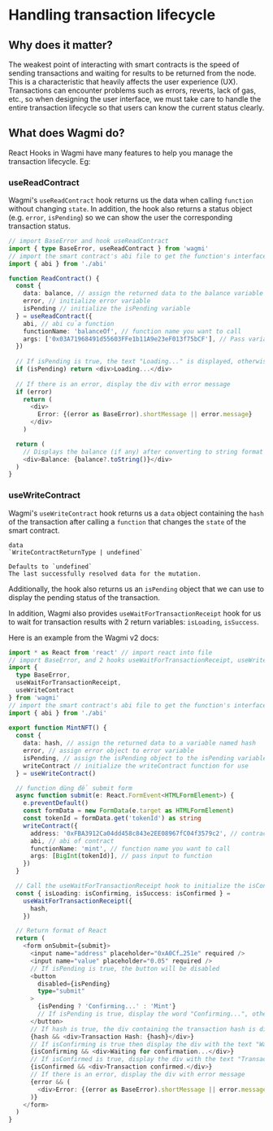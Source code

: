 # Handling transaction lifecycle

## Why does it matter?
The weakest point of interacting with smart contracts is the speed of sending transactions and waiting for results to be returned from the node. This is a characteristic that heavily affects the user experience (UX). Transactions can encounter problems such as errors, reverts, lack of gas, etc., so when designing the user interface, we must take care to handle the entire transaction lifecycle so that users can know the current status clearly.

## What does Wagmi do?
React Hooks in Wagmi have many features to help you manage the transaction lifecycle. Eg:

### useReadContract
Wagmi's `useReadContract` hook returns us the data when calling `function` without changing `state`. In addition, the hook also returns a status object (e.g. `error`, `isPending`) so we can show the user the corresponding transaction status.

```ts
// import BaseError and hook useReadContract
import { type BaseError, useReadContract } from 'wagmi'
// import the smart contract's abi file to get the function's interface
import { abi } from './abi'

function ReadContract() {
  const { 
    data: balance, // assign the returned data to the balance variable
    error, // initialize error variable
    isPending // initialize the isPending variable
  } = useReadContract({
    abi, // abi của function
    functionName: 'balanceOf', // function name you want to call
    args: ['0x03A71968491d55603FFe1b11A9e23eF013f75bCF'], // Pass variables to the function
  })
  
  // If isPending is true, the text "Loading..." is displayed, otherwise it disappears
  if (isPending) return <div>Loading...</div> 
  
  // If there is an error, display the div with error message
  if (error) 
    return ( 
      <div>
        Error: {(error as BaseError).shortMessage || error.message} 
      </div> 
    )  

  return (
    // Displays the balance (if any) after converting to string format
    <div>Balance: {balance?.toString()}</div>
  )
}
```

### useWriteContract
Wagmi's `useWriteContract` hook returns us a `data` object containing the `hash` of the transaction after calling a `function` that changes the `state` of the smart contract.

```
data
`WriteContractReturnType | undefined`

Defaults to `undefined`
The last successfully resolved data for the mutation.
```

Additionally, the hook also returns us an `isPending` object that we can use to display the pending status of the transaction.

In addition, Wagmi also provides `useWaitForTransactionReceipt` hook for us to wait for transaction results with 2 return variables: `isLoading`, `isSuccess`.

Here is an example from the Wagmi v2 docs:

```ts
import * as React from 'react' // import react into file
// import BaseError, and 2 hooks useWaitForTransactionReceipt, useWriteContract from wagmi library
import { 
  type BaseError, 
  useWaitForTransactionReceipt, 
  useWriteContract 
} from 'wagmi'
// import the smart contract's abi file to get the function's interface
import { abi } from './abi'
 
export function MintNFT() {
  const { 
    data: hash, // assign the returned data to a variable named hash
    error, // assign error object to error variable
    isPending, // assign the isPending object to the isPending variable
    writeContract // initialize the writeContract function for use
  } = useWriteContract() 

  // function dùng để submit form
  async function submit(e: React.FormEvent<HTMLFormElement>) { 
    e.preventDefault() 
    const formData = new FormData(e.target as HTMLFormElement) 
    const tokenId = formData.get('tokenId') as string 
    writeContract({
      address: '0xFBA3912Ca04dd458c843e2EE08967fC04f3579c2', // contract address
      abi, // abi of contract
      functionName: 'mint', // function name you want to call
      args: [BigInt(tokenId)], // pass input to function
    })
  } 

  // Call the useWaitForTransactionReceipt hook to initialize the isConfirming and isConfirmed states
  const { isLoading: isConfirming, isSuccess: isConfirmed } = 
    useWaitForTransactionReceipt({ 
      hash, 
    }) 

  // Return format of React
  return (
    <form onSubmit={submit}>
      <input name="address" placeholder="0xA0Cf…251e" required />
      <input name="value" placeholder="0.05" required />
      // If isPending is true, the button will be disabled
      <button 
        disabled={isPending} 
        type="submit"
      >
        {isPending ? 'Confirming...' : 'Mint'} 
        // If isPending is true, display the word "Confirming...", otherwise display the word "Mint"
      </button>
      // If hash is true, the div containing the transaction hash is displayed, otherwise it disappears
      {hash && <div>Transaction Hash: {hash}</div>}
      // If isConfirming is true then display the div with the text "Waiting for confirmation..."
      {isConfirming && <div>Waiting for confirmation...</div>} 
      // If isConfirmed is true, display the div with the text "Transaction confirmed."
      {isConfirmed && <div>Transaction confirmed.</div>}
      // If there is an error, display the div with error message
      {error && ( 
        <div>Error: {(error as BaseError).shortMessage || error.message}</div> 
      )} 
    </form>
  )
}
```